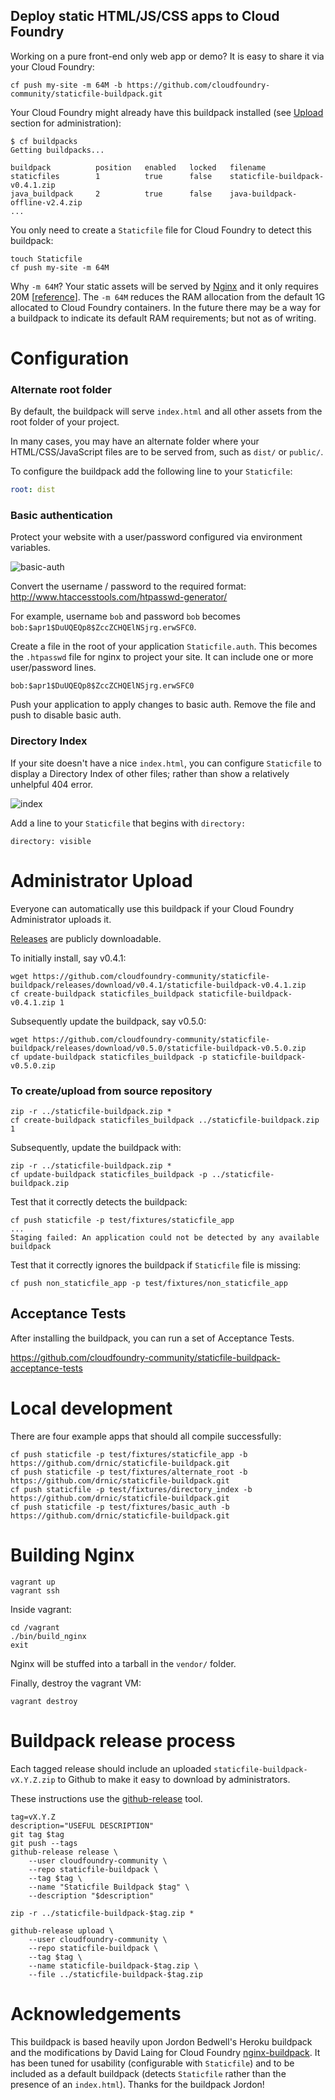 Deploy static HTML/JS/CSS apps to Cloud Foundry
-----------------------------------------------

Working on a pure front-end only web app or demo? It is easy to share it via your Cloud Foundry:

```
cf push my-site -m 64M -b https://github.com/cloudfoundry-community/staticfile-buildpack.git
```

Your Cloud Foundry might already have this buildpack installed (see [Upload](#administrator-upload) section for administration):

```
$ cf buildpacks
Getting buildpacks...

buildpack          position   enabled   locked   filename
staticfiles        1          true      false    staticfile-buildpack-v0.4.1.zip
java_buildpack     2          true      false    java-buildpack-offline-v2.4.zip
...
```

You only need to create a `Staticfile` file for Cloud Foundry to detect this buildpack:

```
touch Staticfile
cf push my-site -m 64M
```

Why `-m 64M`? Your static assets will be served by [Nginx](http://nginx.com/) and it only requires 20M [[reference](http://wiki.nginx.org/WhyUseIt)]. The `-m 64M` reduces the RAM allocation from the default 1G allocated to Cloud Foundry containers. In the future there may be a way for a buildpack to indicate its default RAM requirements; but not as of writing.

Configuration
=============

### Alternate root folder

By default, the buildpack will serve `index.html` and all other assets from the root folder of your project.

In many cases, you may have an alternate folder where your HTML/CSS/JavaScript files are to be served from, such as `dist/` or `public/`.

To configure the buildpack add the following line to your `Staticfile`:

```yaml
root: dist
```

### Basic authentication

Protect your website with a user/password configured via environment variables.

![basic-auth](http://cl.ly/image/13402a2d0R1i/basicauth.png)

Convert the username / password to the required format: http://www.htaccesstools.com/htpasswd-generator/

For example, username `bob` and password `bob` becomes `bob:$apr1$DuUQEQp8$ZccZCHQElNSjrg.erwSFC0`.

Create a file in the root of your application `Staticfile.auth`. This becomes the `.htpasswd` file for nginx to project your site. It can include one or more user/password lines.

```
bob:$apr1$DuUQEQp8$ZccZCHQElNSjrg.erwSFC0
```

Push your application to apply changes to basic auth. Remove the file and push to disable basic auth.

### Directory Index

If your site doesn't have a nice `index.html`, you can configure `Staticfile` to display a Directory Index of other files; rather than show a relatively unhelpful 404 error.

![index](http://cl.ly/image/2U2y121g000g/directory-index.png)

Add a line to your `Staticfile` that begins with `directory:`

```
directory: visible
```

Administrator Upload
====================

Everyone can automatically use this buildpack if your Cloud Foundry Administrator uploads it.

[Releases](https://github.com/cloudfoundry-community/staticfile-buildpack/releases) are publicly downloadable.

To initially install, say v0.4.1:

```
wget https://github.com/cloudfoundry-community/staticfile-buildpack/releases/download/v0.4.1/staticfile-buildpack-v0.4.1.zip
cf create-buildpack staticfiles_buildpack staticfile-buildpack-v0.4.1.zip 1
```

Subsequently update the buildpack, say v0.5.0:

```
wget https://github.com/cloudfoundry-community/staticfile-buildpack/releases/download/v0.5.0/staticfile-buildpack-v0.5.0.zip
cf update-buildpack staticfiles_buildpack -p staticfile-buildpack-v0.5.0.zip
```

### To create/upload from source repository

```
zip -r ../staticfile-buildpack.zip *
cf create-buildpack staticfiles_buildpack ../staticfile-buildpack.zip 1
```

Subsequently, update the buildpack with:

```
zip -r ../staticfile-buildpack.zip *
cf update-buildpack staticfiles_buildpack -p ../staticfile-buildpack.zip
```

Test that it correctly detects the buildpack:

```
cf push staticfile -p test/fixtures/staticfile_app
...
Staging failed: An application could not be detected by any available buildpack
```

Test that it correctly ignores the buildpack if `Staticfile` file is missing:

```
cf push non_staticfile_app -p test/fixtures/non_staticfile_app
```

Acceptance Tests
----------------

After installing the buildpack, you can run a set of Acceptance Tests.

https://github.com/cloudfoundry-community/staticfile-buildpack-acceptance-tests

Local development
=================

There are four example apps that should all compile successfully:

```
cf push staticfile -p test/fixtures/staticfile_app -b https://github.com/drnic/staticfile-buildpack.git
cf push staticfile -p test/fixtures/alternate_root -b https://github.com/drnic/staticfile-buildpack.git
cf push staticfile -p test/fixtures/directory_index -b https://github.com/drnic/staticfile-buildpack.git
cf push staticfile -p test/fixtures/basic_auth -b https://github.com/drnic/staticfile-buildpack.git
```

Building Nginx
==============

```
vagrant up
vagrant ssh
```

Inside vagrant:

```
cd /vagrant
./bin/build_nginx
exit
```

Nginx will be stuffed into a tarball in the `vendor/` folder.

Finally, destroy the vagrant VM:

```
vagrant destroy
```

Buildpack release process
=========================

Each tagged release should include an uploaded `staticfile-buildpack-vX.Y.Z.zip` to Github to make it easy to download by administrators.

These instructions use the [github-release](https://github.com/aktau/github-release) tool.

```
tag=vX.Y.Z
description="USEFUL DESCRIPTION"
git tag $tag
git push --tags
github-release release \
    --user cloudfoundry-community \
    --repo staticfile-buildpack \
    --tag $tag \
    --name "Staticfile Buildpack $tag" \
    --description "$description"

zip -r ../staticfile-buildpack-$tag.zip *

github-release upload \
    --user cloudfoundry-community \
    --repo staticfile-buildpack \
    --tag $tag \
    --name staticfile-buildpack-$tag.zip \
    --file ../staticfile-buildpack-$tag.zip
```

Acknowledgements
================

This buildpack is based heavily upon Jordon Bedwell's Heroku buildpack and the modifications by David Laing for Cloud Foundry [nginx-buildpack](https://github.com/cloudfoundry-community/nginx-buildpack). It has been tuned for usability (configurable with `Staticfile`) and to be included as a default buildpack (detects `Staticfile` rather than the presence of an `index.html`). Thanks for the buildpack Jordon!
